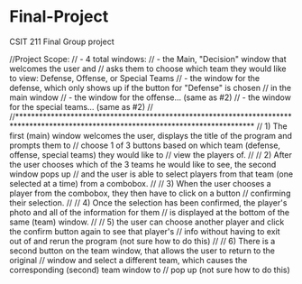 # Final-Project
CSIT 211 Final Group project

//Project Scope: 
    // - 4 total windows:
    //  	- the Main, "Decision" window that welcomes the user and
    //		  asks them to choose which team they would like to view: Defense, Offense, or Special Teams
    //		- the window for the defense, which only shows up if the button for "Defense" is chosen
    //		  in the main window
    //  	- the window for the offense... (same as #2)
    //		- the window for the special teams... (same as #2)
    //
    //************************************************************************************************************************************
    // 1) The first (main) window welcomes the user, displays the title of the program and prompts them to
    //    choose 1 of 3 buttons based on which team (defense, offense, special teams) they would like to
    //    view the players of.
    //
    // 2) After the user chooses which of the 3 teams he would like to see, the second window pops up
    //	  and the user is able to select players from that team (one selected at a time) from a combobox. 
    //
    // 3) When the user chooses a player from the combobox, they then have to click on a button 
    //	  confirming their selection.
    //
    // 4) Once the selection has been confirmed, the player's photo and all of the information for them
    //	  is displayed at the bottom of the same (team) window.
    //
    // 5) the user can choose another player and click the confirm button again to see that player's
    //	  info without having to exit out of and rerun the program (not sure how to do this)
    //
    // 6) There is a second button on the team window, that allows the user to return to the original
    // 	  window and select a different team, which causes the corresponding (second) team window to
    //	  pop up (not sure how to do this)
